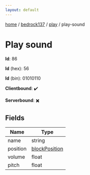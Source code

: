 ```yaml
---
layout: default
---
```


[home](/)  /  [bedrock137](/protocol/bedrock137)  /  [play](/protocol/bedrock137/play)  /  play-sound

# Play sound

**Id**: 86

**Id** (hex): 56

**Id** (bin): 01010110

**Clientbound**: ✔️

**Serverbound**: ✖️

## Fields

Name | Type
---|---
name | string
position | [blockPosition](/protocol/bedrock137/types/block-position)
volume | float
pitch | float

